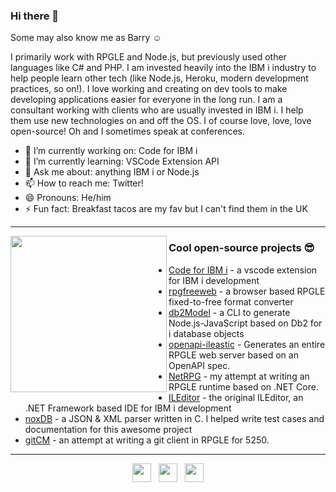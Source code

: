 ### Hi there 👋

Some may also know me as Barry ☺

I primarily work with RPGLE and Node.js, but previously used other languages like C# and PHP. I am invested heavily into the IBM i industry to help people learn other tech (like Node.js, Heroku, modern development practices, so on!). I love working and creating on dev tools to make developing applications easier for everyone in the long run. I am a consultant working with clients who are usually invested in IBM i. I help them use new technologies on and off the OS. I of course love, love, love open-source! Oh and I sometimes speak at conferences.

- 🔭 I’m currently working on: Code for IBM i
- 🌱 I’m currently learning: VSCode Extension API
- 💬 Ask me about: anything IBM i or Node.js
- 📫 How to reach me: Twitter!
- 😄 Pronouns: He/him
- ⚡ Fun fact: Breakfast tacos are my fav but I can't find them in the UK

---

<p>
  <img width="250" align='left' src="https://raw.githubusercontent.com/worksofliam/worksofliam/master/icon/DqmysLPWoAAYjHZ.jpg?raw=true">
</p>

### Cool open-source projects 😎

* [Code for IBM i](https://github.com/halcyon-tech/code-for-ibmi) - a vscode extension for IBM i development
* [rpgfreeweb](https://github.com/worksofbarry/rpgfreeweb) - a browser based RPGLE fixed-to-free format converter
* [db2Model](https://github.com/worksofbarry/db2Model) - a CLI to generate Node.js-JavaScript based on Db2 for i database objects
* [openapi-ileastic](https://github.com/worksofbarry/openapi-ileastic) - Generates an entire RPGLE web server based on an OpenAPI spec.
* [NetRPG](https://github.com/worksofbarry/NetRPG) - my attempt at writing an RPGLE runtime based on .NET Core.
* [ILEditor](https://github.com/worksofbarry/ILEditor) - the original ILEditor, an .NET Framework based IDE for IBM i development
* [noxDB](https://github.com/sitemule/noxDB) - a JSON & XML parser written in C. I helped write test cases and documentation for this awesome project
* [gitCM](https://github.com/worksofbarry/gitcm) - an attempt at writing a git client in RPGLE for 5250.

---

<p align='center'>
<a href="https://twitter.com/notesofbarry"><img height="30" src="https://raw.githubusercontent.com/worksofliam/worksofliam/master/icon/twitter.png?raw=true"></a>&nbsp;&nbsp;
<a href="https://instagram.com/picsofbarry"><img height="30" src="https://raw.githubusercontent.com/worksofliam/worksofliam/master/icon/instagram.jpg?raw=true"></a>&nbsp;&nbsp;
<a href="https://www.linkedin.com/in/worksofbarry/"><img height="30" src="https://raw.githubusercontent.com/worksofliam/worksofliam/master/icon/linkedin.png?raw=true"></a>
</p>
